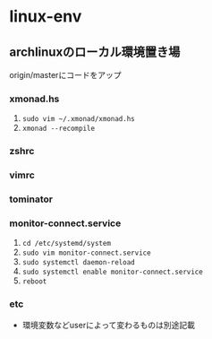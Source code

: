 # linux-env
## archlinuxのローカル環境置き場
origin/masterにコードをアップ

### xmonad.hs
1. ```sudo vim ~/.xmonad/xmonad.hs```
2. ```xmonad --recompile```

### zshrc

### vimrc

### tominator

### monitor-connect.service
1. ```cd /etc/systemd/system```
2. ```sudo vim monitor-connect.service```
3. ```sudo systemctl daemon-reload```
4. ```sudo systemctl enable monitor-connect.service```
5. ```reboot```

### etc
- 環境変数などuserによって変わるものは別途記載
